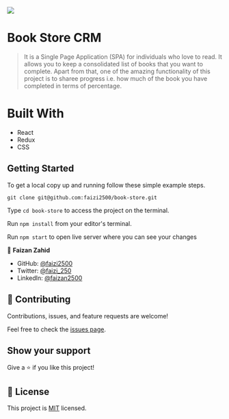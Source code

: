 ![](https://img.shields.io/badge/Microverse-blueviolet)

# Book Store CRM

> It is a Single Page Application (SPA) for individuals who love to read. It allows you to keep a consolidated list of books that you want to complete. Apart from that, one of the amazing functionality of this project is to sharee progress i.e. how much of the book you have completed in terms of percentage.

# Built With

- React
- Redux
- CSS

## Getting Started

To get a local copy up and running follow these simple example steps.

`git clone git@github.com:faizi2500/book-store.git`

Type `cd book-store` to access the project on the terminal.

Run `npm install` from your editor's terminal.

Run `npm start` to open live server where you can see your changes

👤 **Faizan Zahid**

- GitHub: [@faizi2500 ](https://github.com/faizi2500)
- Twitter: [@faizi_250 ](https://twitter.com/Faizy_250)
- LinkedIn: [@faizan2500](www.linkedin.com/in/faizan2500)

## 🤝 Contributing

Contributions, issues, and feature requests are welcome!

Feel free to check the [issues page](../../issues/).

## Show your support

Give a ⭐️ if you like this project!

## 📝 License

This project is [MIT](./MIT.md) licensed.
